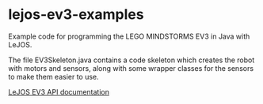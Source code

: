 # lejos-ev3-examples
Example code for programming the LEGO MINDSTORMS EV3 in Java with LeJOS.

The file EV3Skeleton.java contains a code skeleton which creates the robot with motors and sensors, 
along with some wrapper classes for the sensors to make them easier to use.

[LeJOS EV3 API documentation](http://www.lejos.org/ev3/docs/)

